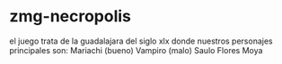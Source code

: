 # zmg-necropolis
el juego trata de la guadalajara del siglo xlx donde nuestros personajes principales son: Mariachi (bueno) Vampiro (malo) 
Saulo Flores Moya
